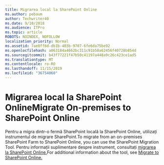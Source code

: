 ```yaml
---
title: Migrarea local la SharePoint Online
ms.author: pebaum
author: Techwriter40
ms.date: 9/10/2018
ms.audience: ITPro
ms.topic: article
ROBOTS: NOINDEX, NOFOLLOW
localization_priority: Normal
ms.assetid: 7ae8ff6d-db1b-403b-9707-6fe6da75be92
ms.openlocfilehash: a063184a4662bc311c91b50a62456f40728b854d
ms.sourcegitcommit: b43f77221f47b50c41197a448a9c26c423ce1ad5
ms.translationtype: MT
ms.contentlocale: ro-RO
ms.lasthandoff: 11/15/2019
ms.locfileid: "36754060"
---
```

# <a name="migrate-on-premises-to-sharepoint-online"></a><span data-ttu-id="10387-102">Migrarea local la SharePoint Online</span><span class="sxs-lookup"><span data-stu-id="10387-102">Migrate On-premises to SharePoint Online</span></span>

<span data-ttu-id="10387-103">Pentru a migra dintr-o fermă SharePoint locală la SharePoint Online, utilizați instrumentul de migrare SharePoint.</span><span class="sxs-lookup"><span data-stu-id="10387-103">To migrate from an on-premises SharePoint Farm to SharePoint Online, you can use the SharePoint Migration Tool.</span></span> <span data-ttu-id="10387-104">Pentru informații suplimentare despre instrument, consultați [migrarea la SharePoint Online.](https://go.microsoft.com/fwlink/?linkid=2019574)</span><span class="sxs-lookup"><span data-stu-id="10387-104">For additional information about the tool, see [Migrate to SharePoint Online.](https://go.microsoft.com/fwlink/?linkid=2019574)</span></span>
  

